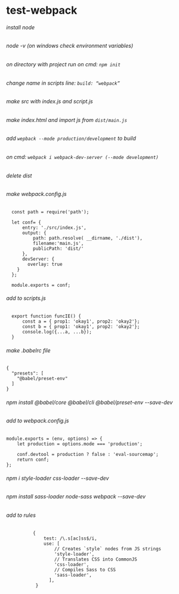 # test-webpack
###### install node
###### node -v (on windows check environment variables)
###### on directory with project run on cmd: `npm init`
###### change name in scripts line: `build: “webpack”`
###### make src with index.js and script.js
###### make index.html and import js from `dist/main.js`
###### add `wepback --mode production/development` to build
###### on cmd: `webpack i webpack-dev-server (--mode development)`
###### delete dist
###### make webpack.config.js
```
  const path = require('path');

  let conf= {
	  entry: './src/index.js',
	  output: {
		  path: path.resolve( __dirname, './dist'),
		  filename:'main.js',
		  publicPath: 'dist/'
	  },
	  devServer: {
        overlay: true
    }
  };

  module.exports = conf;
```
###### add to scripts.js
```
  export function funcIE() {
	  const a = { prop1: 'okay1', prop2: 'okay2'};
	  const b = { prop1: 'okay1', prop2: 'okay2'};
	  console.log({...a, ...b});
  }
```
###### make  .babelrc file
```
{
  "presets": [
    "@babel/preset-env"
  ]
}
```
###### npm install @babel/core @babel/cli  @babel/preset-env --save-dev
###### add to webpack.config.js
```
module.exports = (env, options) => {
	let production = options.mode === 'production';

	conf.devtool = production ? false : 'eval-sourcemap';
	return conf;
};
```

###### npm i style-loader css-loader --save-dev
###### npm install sass-loader node-sass webpack --save-dev
###### add to rules 
```
          {
              test: /\.s[ac]ss$/i,
              use: [
                  // Creates `style` nodes from JS strings
                  'style-loader',
                  // Translates CSS into CommonJS
                  'css-loader',
                  // Compiles Sass to CSS
                  'sass-loader',
                ],
           }
```
